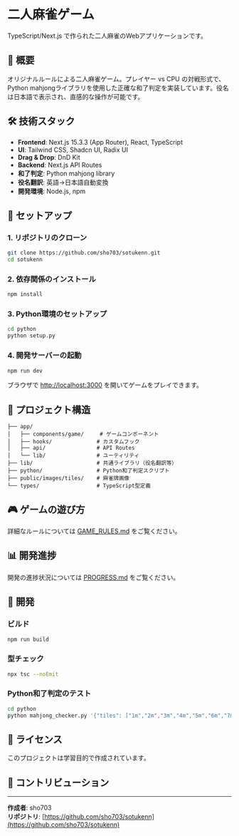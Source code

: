 # 二人麻雀ゲーム

TypeScript/Next.js で作られた二人麻雀のWebアプリケーションです。

## 🎯 概要

オリジナルルールによる二人麻雀ゲーム。プレイヤー vs CPU の対戦形式で、Python mahjongライブラリを使用した正確な和了判定を実装しています。役名は日本語で表示され、直感的な操作が可能です。

## 🛠️ 技術スタック

- **Frontend**: Next.js 15.3.3 (App Router), React, TypeScript
- **UI**: Tailwind CSS, Shadcn UI, Radix UI
- **Drag & Drop**: DnD Kit
- **Backend**: Next.js API Routes
- **和了判定**: Python mahjong library
- **役名翻訳**: 英語→日本語自動変換
- **開発環境**: Node.js, npm

## 🚀 セットアップ

### 1. リポジトリのクローン

```bash
git clone https://github.com/sho703/sotukenn.git
cd sotukenn
```

### 2. 依存関係のインストール

```bash
npm install
```

### 3. Python環境のセットアップ

```bash
cd python
python setup.py
```

### 4. 開発サーバーの起動

```bash
npm run dev
```

ブラウザで [http://localhost:3000](http://localhost:3000) を開いてゲームをプレイできます。

## 📁 プロジェクト構造

```text
├── app/
│   ├── components/game/     # ゲームコンポーネント
│   ├── hooks/              # カスタムフック
│   ├── api/                # API Routes
│   └── lib/                # ユーティリティ
├── lib/                    # 共通ライブラリ（役名翻訳等）
├── python/                 # Python和了判定スクリプト
├── public/images/tiles/    # 麻雀牌画像
└── types/                  # TypeScript型定義
```

## 🎮 ゲームの遊び方

詳細なルールについては [GAME_RULES.md](./GAME_RULES.md) をご覧ください。

## 📊 開発進捗

開発の進捗状況については [PROGRESS.md](./PROGRESS.md) をご覧ください。

## 🔧 開発

### ビルド

```bash
npm run build
```

### 型チェック

```bash
npx tsc --noEmit
```

### Python和了判定のテスト

```bash
cd python
python mahjong_checker.py '{"tiles": ["1m","2m","3m","4m","5m","6m","7m","8m","9m","1p","1p","1p","1p"], "lastTile": "9m", "dora": "5s"}'
```

## 📝 ライセンス

このプロジェクトは学習目的で作成されています。

## 🤝 コントリビューション

---

**作成者**: sho703  
**リポジトリ**: [https://github.com/sho703/sotukenn](https://github.com/sho703/sotukenn)
 
 
